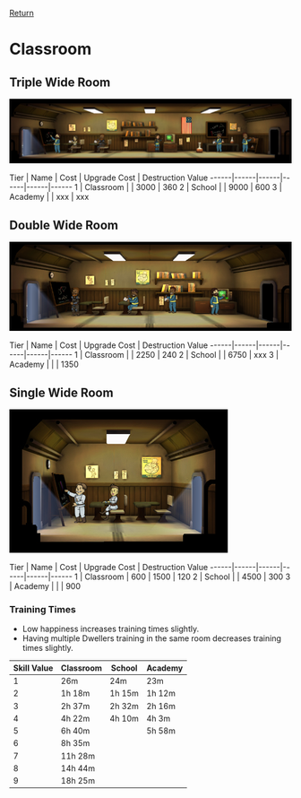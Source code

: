 [Return](../README.md)

Classroom
===========

## Triple Wide Room

![Classroom](t1images/tripleclassroom.jpg)

Tier | Name | Cost | Upgrade Cost | Destruction Value
------|------|------|------|------|------
1 | Classroom | | 3000 | 360
2 | School | | 9000 | 600
3 | Academy | | xxx | xxx

## Double Wide Room

![Classroom](t1images/doubleclassroom.jpg)

Tier | Name | Cost | Upgrade Cost | Destruction Value
------|------|------|------|------|------
1 | Classroom | | 2250 | 240
2 | School | | 6750 | xxx
3 | Academy | | | 1350

## Single Wide Room

![Classroom](t1images/singleclassroom.jpg)

Tier | Name | Cost | Upgrade Cost | Destruction Value
------|------|------|------|------|------
1 | Classroom | 600 | 1500 | 120
2 | School | | 4500 | 300
3 | Academy | | | 900

### Training Times

- Low happiness increases training times slightly.
- Having multiple Dwellers training in the same room decreases training times slightly.

Skill Value | Classroom | School | Academy
------|------|------|------
1 | 26m | 24m | 23m
2 | 1h 18m | 1h 15m | 1h 12m
3 | 2h 37m | 2h 32m | 2h 16m
4 | 4h 22m | 4h 10m | 4h 3m
5 | 6h 40m | | 5h 58m
6 | 8h 35m | |
7 | 11h 28m | |
8 | 14h 44m | |
9 | 18h 25m | |
